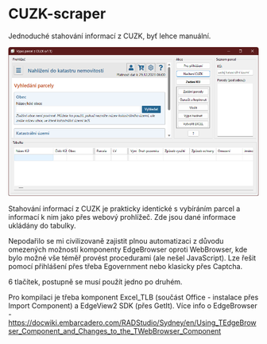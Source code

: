 # CUZK-scraper
Jednoduché stahování informací z CUZK, byť lehce manuální.

![Screenshot](obrazek.png)

Stahování informací z CUZK je prakticky identické s vybíráním parcel a informací k nim jako přes webový prohlížeč. Zde jsou dané informace ukládány do tabulky.

Nepodařilo se mi civilizovaně zajistit plnou automatizaci z důvodu omezených možností komponenty EdgeBrowser oproti WebBrowser, kde bylo možné vše téměř provést procedurami (ale nešel JavaScript).
Lze řešit pomocí přihlášení přes třeba Egovernment nebo klasicky přes Captcha.

6 tlačítek, postupně se musí použít jedno po druhém.

Pro kompilaci je třeba komponent Excel_TLB (součást Office - instalace přes Import Component) a EdgeView2 SDK (přes GetIt).
Více info o EdgeBrowser - https://docwiki.embarcadero.com/RADStudio/Sydney/en/Using_TEdgeBrowser_Component_and_Changes_to_the_TWebBrowser_Component
